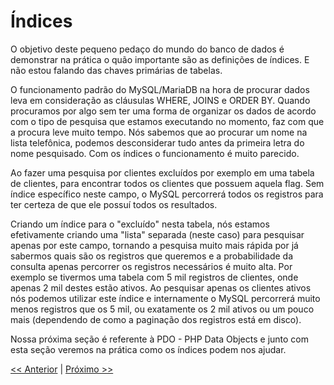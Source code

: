 # Índices

O objetivo deste pequeno pedaço do mundo do banco de dados é demonstrar na prática o quão importante são as definições de índices.
E não estou falando das chaves primárias de tabelas.

O funcionamento padrão do MySQL/MariaDB na hora de procurar dados leva em consideração as cláusulas WHERE, JOINS e ORDER BY. Quando procuramos por algo sem ter uma forma de organizar os dados de acordo com o tipo de pesquisa que estamos executando no momento, faz com que a procura leve muito tempo. Nós sabemos que ao procurar um nome na lista telefônica, podemos desconsiderar tudo antes da primeira letra do nome pesquisado. Com os índices o funcionamento é muito parecido.

Ao fazer uma pesquisa por clientes excluídos por exemplo em uma tabela de clientes, para encontrar todos os clientes que possuem aquela flag. Sem índice específico neste campo, o MySQL percorrerá todos os registros para ter certeza de que ele possuí todos os resultados.

Criando um índice para o "excluído" nesta tabela, nós estamos efetivamente criando uma "lista" separada (neste caso) para pesquisar apenas por este campo, tornando a pesquisa muito mais rápida por já sabermos quais são os registros que queremos e a probabilidade da consulta apenas percorrer os registros necessários é muito alta. Por exemplo se tivermos uma tabela com 5 mil registros de clientes, onde apenas 2 mil destes estão ativos. Ao pesquisar apenas os clientes ativos nós podemos utilizar este índice e internamente o MySQL percorrerá muito menos registros que os 5 mil, ou exatamente os 2 mil ativos ou um pouco mais (dependendo de como a paginação dos registros está em disco).

Nossa próxima seção é referente à PDO - PHP Data Objects e junto com esta seção veremos na prática como os índices podem nos ajudar.

[<< Anterior](https://github.com/operandbr/operand-is-cool/blob/master/MySQL/Relacionamentos.md)
|
[Próximo >>](https://github.com/operandbr/operand-is-cool/blob/master/MySQL/PDO_Indices.md)
